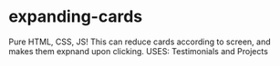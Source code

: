 # expanding-cards
Pure HTML, CSS, JS!
This can reduce cards according to screen, and makes them expnand upon clicking.
USES: Testimonials and Projects
